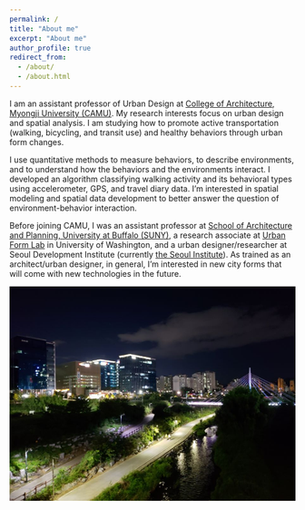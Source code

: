 ```yaml
---
permalink: /
title: "About me"
excerpt: "About me"
author_profile: true
redirect_from: 
  - /about/
  - /about.html
---
```


I am an assistant professor of Urban Design at [College of Architecture, Myongji University (CAMU)](http://arch.mju.ac.kr/). My research interests focus on urban design and spatial analysis. I am studying how to promote active transportation (walking, bicycling, and transit use) and healthy behaviors through urban form changes.

I use quantitative methods to measure behaviors, to describe environments, and to understand how the behaviors and the environments interact. I developed an algorithm classifying walking activity and its behavioral types using accelerometer, GPS, and travel diary data. I’m interested in spatial modeling and spatial data development to better answer the question of environment-behavior interaction.

Before joining CAMU, I was an assistant professor at [School of Architecture and Planning, University at Buffalo (SUNY)](http://ap.buffalo.edu), a research associate at [Urban Form Lab](http://depts.washington.edu/ufl/) in University of Washington, and a urban designer/researcher at Seoul Development Institute (currently [the Seoul Institute](http://www.si.re.kr/)). As trained as an architect/urban designer, in general, I’m interested in new city forms that will come with new technologies in the future.

![x](/images/20191003_pangyo_9.jpg)
